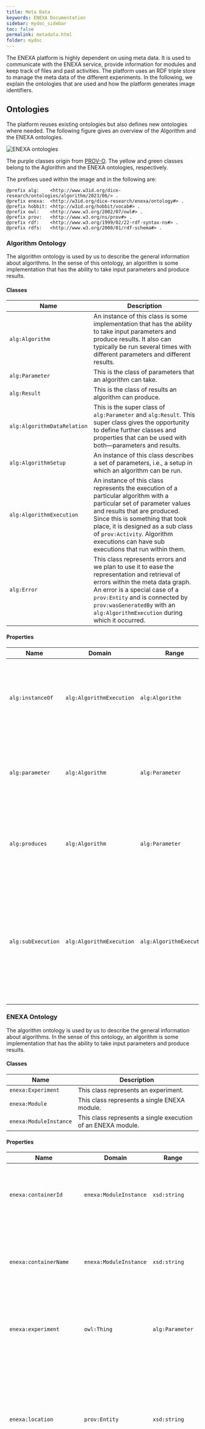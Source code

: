 ```yaml
---
title: Meta Data
keywords: ENEXA Documentation
sidebar: mydoc_sidebar
toc: false
permalink: metadata.html
folder: mydoc
---
```


The ENEXA platform is highly dependent on using meta data. It is used to communicate with the ENEXA service, provide information for modules and keep track of files and past activities. The platform uses an RDF triple store to manage the meta data of the different experiments. In the following, we explain the ontologies that are used and how the platform generates image identifiers.

## Ontologies

The platform reuses existing ontologies but also defines new ontologies where needed. The following figure gives an overview of the Algorithm and the ENEXA ontologies.

![ENEXA ontologies](/documentation/images/ENEXA-Ontology.svg)

The purple classes origin from [PROV-O](https://www.w3.org/TR/prov-o/). The yellow and green classes belong to the Aglorithm and the ENEXA ontologies, respectively.

The prefixes used within the image and in the following are:
```
@prefix alg:    <http://www.w3id.org/dice-research/ontologies/algorithm/2023/06/> .
@prefix enexa:  <http://w3id.org/dice-research/enexa/ontology#> .
@prefix hobbit: <http://w3id.org/hobbit/vocab#> .
@prefix owl:    <http://www.w3.org/2002/07/owl#> .
@prefix prov:   <http://www.w3.org/ns/prov#> .
@prefix rdf:    <http://www.w3.org/1999/02/22-rdf-syntax-ns#> .
@prefix rdfs:   <http://www.w3.org/2000/01/rdf-schema#> .
```

### Algorithm Ontology

The algorithm ontology is used by us to describe the general information about algorithms. In the sense of this ontology, an algorithm is some implementation that has the ability to take input parameters and produce results. 

#### Classes

| Name | Description |
|------|-------------|
| `alg:Algorithm` | An instance of this class is some implementation that has the ability to take input parameters and produce results. It also can typically be run several times with different parameters and different results. |
| `alg:Parameter` | This is the class of parameters that an algorithm can take. |
| `alg:Result` | This is the class of results an algorithm can produce. |
| `alg:AlgorithmDataRelation` | This is the super class of `alg:Parameter` and `alg:Result`. This super class gives the opportunity to define further classes and properties that can be used with both—parameters and results. |
| `alg:AlgorithmSetup` | An instance of this class describes a set of parameters, i.e., a setup in which an algorithm can be run. |
| `alg:AlgorithmExecution` | An instance of this class represents the execution of a particular algorithm with a particular set of parameter values and results that are produced. Since this is something that took place, it is designed as a sub class of `prov:Activity`. Algorithm executions can have sub executions that run within them. |
| `alg:Error` | This class represents errors and we plan to use it to ease the representation and retrieval of errors within the meta data graph. An error is a special case of a `prov:Entity` and is connected by `prov:wasGeneratedBy` with an `alg:AlgorithmExecution` during which it occurred. |

#### Properties

| Name | Domain | Range | Description |
|------|--------|-------|-------------|
| `alg:instanceOf` | `alg:AlgorithmExecution` | `alg:Algorithm` | This property is used to connect an algorithm execution with the algorithm that it executed. |
| `alg:parameter` | `alg:Algorithm` | `alg:Parameter` | This property connects an algorithm with the definition of one of its parameters. |
| `alg:produces` | `alg:Algorithm` | `alg:Parameter` | This property connects an algorithm with the definition of one of its results. |
| `alg:subExecution` | `alg:AlgorithmExecution` | `alg:AlgorithmExecution` | This property can be used to connect two algorithm execution instances with each other. The parent execution points to its child execution. |

### ENEXA Ontology

The algorithm ontology is used by us to describe the general information about algorithms. In the sense of this ontology, an algorithm is some implementation that has the ability to take input parameters and produce results. 

#### Classes

| Name | Description |
|------|-------------|
| `enexa:Experiment` | This class represents an experiment. |
| `enexa:Module` | This class represents a single ENEXA module. |
| `enexa:ModuleInstance` | This class represents a single execution of an ENEXA module. |

#### Properties

| Name | Domain | Range | Description |
|------|--------|-------|-------------|
| `enexa:containerId` | `enexa:ModuleInstance` | `xsd:string` | This property is used to store the container ID of an ENEXA module instance. |
| `enexa:containerName` | `enexa:ModuleInstance` | `xsd:string` | This property is used to store the container name of an ENEXA module instance. |
| `enexa:experiment` | `owl:Thing` | `alg:Parameter` | This property connects an algorithm with the definition of one of its results. |
| `enexa:location` | `prov:Entity` | `xsd:string` | This property is used to assign the location string to some artifact. The location string typically contains a location on the [shared directory](shared_directory.html). |
| `enexa:metaDataEndpoint` | `enexa:Experiment` | `owl:Thing` | This property is used to express the URL of the SPARQL endpoint that stores the meta data of an experiment. |
| `enexa:metaDataGraph` | `enexa:Experiment` | `owl:Thing` | This property is used to express the IRI of the graph in which the meta data of an experiment is stored. |
| `enexa:moduleURL` | `enexa:Module` | `owl:Thing` | This property can be used to point the ENEXA service to a module's meta data file when requesting the start of said module. |
| `enexa:sharedDirectory` | `enexa:Experiment` | `xsd:string` | This property is used to express the location of the experiment's shared directory on the ENEXA [shared directory](shared_directory.html). |

### Image Identifiers

Using images that can be downloaded and executed is a central part of the ENEXA architecture. At the moment, the project focuses on Docker images. However, the project’s meta data is designed to not be bound to the Docker technology and allows the usage of other containerization technologies in the future. The meta data of ENEXA modules has to be able to refer to Docker images that the platform should execute. 

Similarly, the experiment meta data has to contain the Docker images that have been executed throughout an experiment. However, the Docker image identifiers used in these two cases might be different. In practice, people use either only the image name (which is interpreted to use the latest image at run time) or an image name with a version tag. However, tags can be changed over time (the “latest” tag or major version tags are good example for changing tags), i.e., although the identifier remains the same, the image changes. Hence, for keeping track of used images, an exact identifier is needed, which can be created by combining the image name with the hash of the image. If executed, it forces the underlying container system (e.g., Docker) to use an exact version of the image. We distinguish these two types of identifiers as tagged identifiers and hashed identifiers.

While other projects (e.g., HOBBIT) made use of literals for image identifiers, we propose to represent them as RDF resources. As IRI for these resources, the usage of a URN namepace seems to be adequate (Note that we do not work with an official name space). The URN starts with an hierarchical structure:
```
 urn:container:docker:image:
```
The term container defines the URN name space of containers, docker defines that the URN identifies an entity that is related to the Docker containerization technology and image defines that the following string identifies a Docker image. 

Our suggestion is to use the following structure for Docker image identifiers (<> enclose necessary information, [] encloses optional information and ()|() mark variants):
```
urn:container:docker:image:(<registry[:port]>/<path>/<image>(:<tag>)|(@<hash>))|(@<hash>)
```

The first variant is the image name with a tag. For example:
```
urn:container:docker:image:docker.io/library/dicegroup/dice-embeddings:0.1.3
```

The first variant is the image name with a tag. For example:
```
urn:container:docker:image:docker.io/library/busybox:latest
```

the second variant is the image name with a hash that identifies the version of the image. for example:
```
urn:container:docker:image:docker.io/library/busybox@sha256:3fbc632167424a6d997e74f52b878d7cc478225cffac6bc977eedfe51c7f4e79
```
This image identifier can be used to download the image (e.g., using `docker pull`). It is called `RepoDigest` in the image and represents the hash of the image's manifest. However, a manifest may contain many images for different platforms and this hash alone doesn't seem to be enough to run a new instance of the image (i.e., it doesn't work with `docker run`). Hence, storing only this identifier is not enough. In addition, ENEXA stores another hash, which is represented as third variant of the general IRI defined above:
``` 
urn:container:docker:image:sha256:a416a98b71e224a31ee99cff8e16063554498227d2b696152a9c3e0aa65e5824
```
This hash cannot be used to pull the image, but it is a unique identifier for the image that has been executed.


